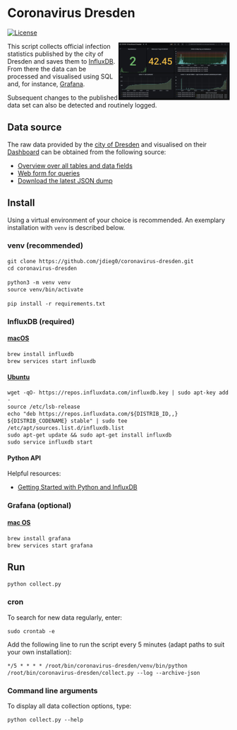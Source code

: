 # Coronavirus Dresden

[![License](https://img.shields.io/github/license/jdieg0/coronavirus-dresden)](https://github.com/jdieg0/coronavirus-dresden/blob/main/LICENSE)

<a href="https://raw.githubusercontent.com/jdieg0/coronavirus-dresden/master/assets/images/grafana_covid-19-dashboard-dresden_screenshot.jpg"><img align="right" width="50%" src="assets/images/grafana_covid-19-dashboard-dresden_screenshot.jpg" title="Visualization with Grafana" alt="Screenshot of a Grafana dashboard that uses the data"></a>

This script collects official infection statistics published by the city of Dresden and saves them to [InfluxDB](https://www.influxdata.com/products/influxdb-overview/). From there the data can be processed and visualised using SQL and, for instance, [Grafana](https://grafana.com/docs/grafana/latest/datasources/influxdb/).

Subsequent changes to the published data set can also be detected and routinely logged.

## Data source

The raw data provided by the [city of Dresden](https://www.dresden.de/de/leben/gesundheit/hygiene/infektionsschutz/corona.php) and visualised on their [Dashboard](https://stva-dd.maps.arcgis.com/apps/opsdashboard/index.html#/3eef863531024aa4ad0c4ac94adc58e0) can be obtained from the following source:

- [Overview over all tables and data fields](https://services.arcgis.com/ORpvigFPJUhb8RDF/ArcGIS/rest/services/corona_DD_7_Sicht/FeatureServer/layers)
- [Web form for queries](https://services.arcgis.com/ORpvigFPJUhb8RDF/ArcGIS/rest/services/corona_DD_7_Sicht/FeatureServer/query)
- [Download the latest JSON dump](https://services.arcgis.com/ORpvigFPJUhb8RDF/arcgis/rest/services/corona_DD_7_Sicht/FeatureServer/0/query?f=json&where=ObjectId>=0&outFields=*)

## Install

Using a virtual environment of your choice is recommended. An exemplary installation with ```venv``` is described below.

### venv (recommended)

    git clone https://github.com/jdieg0/coronavirus-dresden.git
    cd coronavirus-dresden

	python3 -m venv venv
	source venv/bin/activate

    pip install -r requirements.txt

### InfluxDB (required)

#### [macOS](https://docs.influxdata.com/influxdb/v1.8/introduction/install/)

	brew install influxdb
	brew services start influxdb

#### [Ubuntu](https://docs.influxdata.com/influxdb/v1.8/introduction/install/)

    wget -qO- https://repos.influxdata.com/influxdb.key | sudo apt-key add -
    source /etc/lsb-release
    echo "deb https://repos.influxdata.com/${DISTRIB_ID,,} ${DISTRIB_CODENAME} stable" | sudo tee /etc/apt/sources.list.d/influxdb.list
    sudo apt-get update && sudo apt-get install influxdb
    sudo service influxdb start

#### Python API

Helpful resources:

- [Getting Started with Python and InfluxDB](https://www.influxdata.com/blog/getting-started-python-influxdb/)

### Grafana (optional)

#### [mac OS](https://grafana.com/docs/grafana/latest/installation/mac/)

    brew install grafana
    brew services start grafana

## Run

    python collect.py

### cron

To search for new data regularly, enter:

    sudo crontab -e

Add the following line to run the script every 5 minutes (adapt paths to suit your own installation):

    */5 * * * * /root/bin/coronavirus-dresden/venv/bin/python /root/bin/coronavirus-dresden/collect.py --log --archive-json

### Command line arguments

To display all data collection options, type:

    python collect.py --help